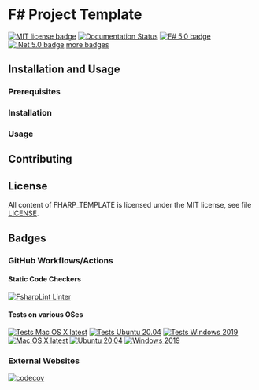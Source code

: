 # F# Project Template

[![MIT license badge](https://img.shields.io/github/license/Release-Candidate/FSHARP_TEMPLATE)](https://github.com/Release-Candidate/FSHARP_TEMPLATE/blob/main/LICENSE)
[![Documentation Status](https://readthedocs.org/projects/fsharp-template/badge/?version=latest)](https://fsharp-template.readthedocs.io/en/latest/?badge=latest)
[![F# 5.0 badge](https://img.shields.io/badge/F%23-5.0-brightgreen?style=flat)](https://fsharp.org/)
[![.Net 5.0 badge](https://img.shields.io/badge/.Net-5.0-brightgreen?style=flat)](https://dotnet.microsoft.com/download)
[more badges](#badges)



## Installation and Usage

### Prerequisites

### Installation

### Usage

## Contributing

## License

All content of FHARP_TEMPLATE is licensed under the MIT license, see file [LICENSE](https://github.com/Release-Candidate/FSHARP_TEMPLATE/blob/main/LICENSE).

## Badges

### GitHub Workflows/Actions

#### Static Code Checkers

[![FsharpLint Linter](https://github.com/Release-Candidate/FSharp_Template/actions/workflows/fsharplint.yml/badge.svg)](https://github.com/Release-Candidate/FSharp_Template/actions/workflows/fsharplint.yml)

#### Tests on various OSes

[![Tests Mac OS X latest](https://github.com/Release-Candidate/FSharp_Template/actions/workflows/osx_test.yml/badge.svg)](https://github.com/Release-Candidate/FSharp_Template/actions/workflows/osx_test.yml)
[![Tests Ubuntu 20.04](https://github.com/Release-Candidate/FSharp_Template/actions/workflows/linux_test.yml/badge.svg)](https://github.com/Release-Candidate/FSharp_Template/actions/workflows/linux_test.yml)
[![Tests Windows 2019](https://github.com/Release-Candidate/FSharp_Template/actions/workflows/windows_test.yml/badge.svg)](https://github.com/Release-Candidate/FSharp_Template/actions/workflows/windows_test.yml)
[![Mac OS X latest](https://github.com/Release-Candidate/FSharp_Template/actions/workflows/osx.yml/badge.svg)](https://github.com/Release-Candidate/FSharp_Template/actions/workflows/osx.yml)
[![Ubuntu 20.04](https://github.com/Release-Candidate/FSharp_Template/actions/workflows/linux.yml/badge.svg)](https://github.com/Release-Candidate/FSharp_Template/actions/workflows/linux.yml)
[![Windows 2019](https://github.com/Release-Candidate/FSharp_Template/actions/workflows/windows.yml/badge.svg)](https://github.com/Release-Candidate/FSharp_Template/actions/workflows/windows.yml)



### External Websites

[![codecov](https://codecov.io/gh/Release-Candidate/FSharp_Template/branch/main/graph/badge.svg)](https://codecov.io/gh/Release-Candidate/FSharp_Template)

